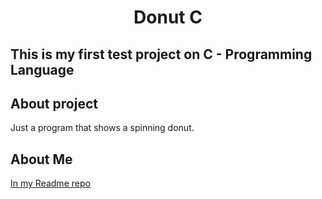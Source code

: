 <h1 align="center">Donut C</h1>
<h2>This is my first test project on C - Programming Language</h2>

## **About project**
Just a program that shows a spinning donut.

## **About Me**
[In my Readme repo](https://github.com/fxc81/fxc81)